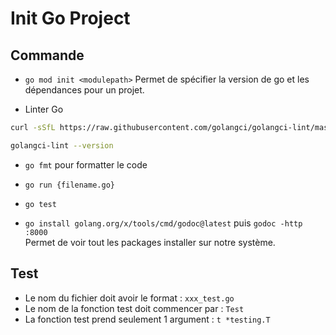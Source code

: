 # Init Go Project

## Commande

- `go mod init <modulepath>`
Permet de spécifier la version de go et les dépendances pour un projet.     

- Linter Go
```bash
curl -sSfL https://raw.githubusercontent.com/golangci/golangci-lint/master/install.sh | sh -s -- -b $(go env GOPATH)/bin v1.55.2

golangci-lint --version
```

- `go fmt` pour formatter le code       

- `go run {filename.go}`       

- `go test`   

- `go install golang.org/x/tools/cmd/godoc@latest` puis `godoc -http :8000`     
Permet de voir tout les packages installer sur notre système.         

## Test

- Le nom du fichier doit avoir le format : `xxx_test.go`       
- Le nom de la fonction test doit commencer par : `Test`        
- La fonction test prend seulement 1 argument : `t *testing.T`      